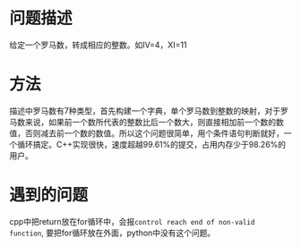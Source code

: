 # 问题描述
给定一个罗马数，转成相应的整数。如IV=4，XI=11

# 方法
描述中罗马数有7种类型，首先构建一个字典，单个罗马数到整数的映射，对于罗马数来说，如果前一个数所代表的整数比后一个数大，则直接相加前一个数的数值，否则减去前一个数的数值。所以这个问题很简单，用个条件语句判断就好，一个循环搞定。C++实现很快，速度超越99.61%的提交，占用内存少于98.26%的用户。

# 遇到的问题
cpp中把return放在for循环中，会报`control reach end of non-valid function`, 要把for循环放在外面，python中没有这个问题。